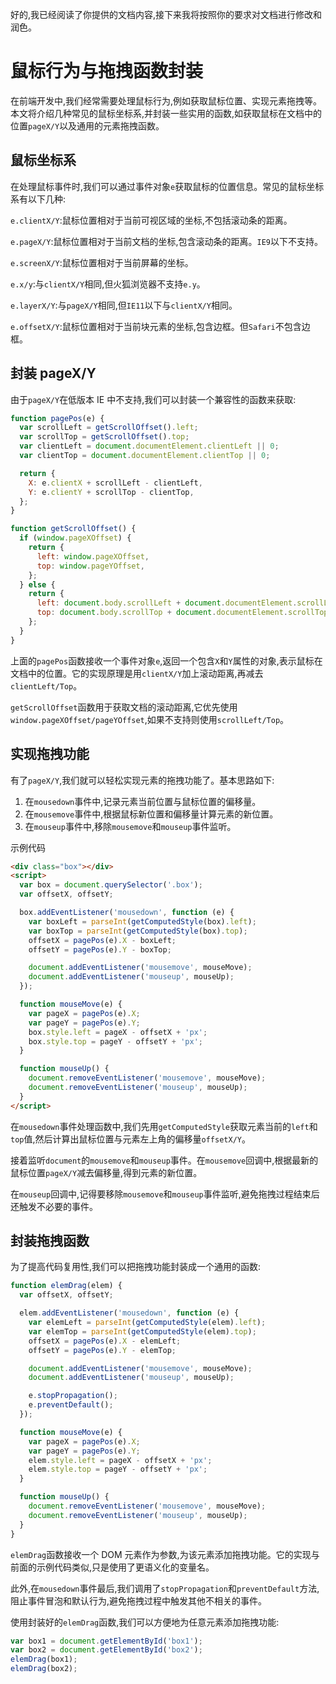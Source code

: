 好的,我已经阅读了你提供的文档内容,接下来我将按照你的要求对文档进行修改和润色。

# 鼠标行为与拖拽函数封装

在前端开发中,我们经常需要处理鼠标行为,例如获取鼠标位置、实现元素拖拽等。本文将介绍几种常见的鼠标坐标系,并封装一些实用的函数,如获取鼠标在文档中的位置`pageX/Y`以及通用的元素拖拽函数。

## 鼠标坐标系

在处理鼠标事件时,我们可以通过事件对象`e`获取鼠标的位置信息。常见的鼠标坐标系有以下几种:

`e.clientX/Y`:鼠标位置相对于当前可视区域的坐标,不包括滚动条的距离。

`e.pageX/Y`:鼠标位置相对于当前文档的坐标,包含滚动条的距离。`IE9`以下不支持。

`e.screenX/Y`:鼠标位置相对于当前屏幕的坐标。

`e.x/y`:与`clientX/Y`相同,但火狐浏览器不支持`e.y`。

`e.layerX/Y`:与`pageX/Y`相同,但`IE11`以下与`clientX/Y`相同。

`e.offsetX/Y`:鼠标位置相对于当前块元素的坐标,包含边框。但`Safari`不包含边框。

## 封装 pageX/Y

由于`pageX/Y`在低版本 IE 中不支持,我们可以封装一个兼容性的函数来获取:

```javascript
function pagePos(e) {
  var scrollLeft = getScrollOffset().left;
  var scrollTop = getScrollOffset().top;
  var clientLeft = document.documentElement.clientLeft || 0;
  var clientTop = document.documentElement.clientTop || 0;

  return {
    X: e.clientX + scrollLeft - clientLeft,
    Y: e.clientY + scrollTop - clientTop,
  };
}

function getScrollOffset() {
  if (window.pageXOffset) {
    return {
      left: window.pageXOffset,
      top: window.pageYOffset,
    };
  } else {
    return {
      left: document.body.scrollLeft + document.documentElement.scrollLeft,
      top: document.body.scrollTop + document.documentElement.scrollTop,
    };
  }
}
```

上面的`pagePos`函数接收一个事件对象`e`,返回一个包含`X`和`Y`属性的对象,表示鼠标在文档中的位置。它的实现原理是用`clientX/Y`加上滚动距离,再减去`clientLeft/Top`。

`getScrollOffset`函数用于获取文档的滚动距离,它优先使用`window.pageXOffset/pageYOffset`,如果不支持则使用`scrollLeft/Top`。

## 实现拖拽功能

有了`pageX/Y`,我们就可以轻松实现元素的拖拽功能了。基本思路如下:

1. 在`mousedown`事件中,记录元素当前位置与鼠标位置的偏移量。
2. 在`mousemove`事件中,根据鼠标新位置和偏移量计算元素的新位置。
3. 在`mouseup`事件中,移除`mousemove`和`mouseup`事件监听。

示例代码

```html
<div class="box"></div>
<script>
  var box = document.querySelector('.box');
  var offsetX, offsetY;

  box.addEventListener('mousedown', function (e) {
    var boxLeft = parseInt(getComputedStyle(box).left);
    var boxTop = parseInt(getComputedStyle(box).top);
    offsetX = pagePos(e).X - boxLeft;
    offsetY = pagePos(e).Y - boxTop;

    document.addEventListener('mousemove', mouseMove);
    document.addEventListener('mouseup', mouseUp);
  });

  function mouseMove(e) {
    var pageX = pagePos(e).X;
    var pageY = pagePos(e).Y;
    box.style.left = pageX - offsetX + 'px';
    box.style.top = pageY - offsetY + 'px';
  }

  function mouseUp() {
    document.removeEventListener('mousemove', mouseMove);
    document.removeEventListener('mouseup', mouseUp);
  }
</script>
```

在`mousedown`事件处理函数中,我们先用`getComputedStyle`获取元素当前的`left`和`top`值,然后计算出鼠标位置与元素左上角的偏移量`offsetX/Y`。

接着监听`document`的`mousemove`和`mouseup`事件。在`mousemove`回调中,根据最新的鼠标位置`pageX/Y`减去偏移量,得到元素的新位置。

在`mouseup`回调中,记得要移除`mousemove`和`mouseup`事件监听,避免拖拽过程结束后还触发不必要的事件。

## 封装拖拽函数

为了提高代码复用性,我们可以把拖拽功能封装成一个通用的函数:

```javascript
function elemDrag(elem) {
  var offsetX, offsetY;

  elem.addEventListener('mousedown', function (e) {
    var elemLeft = parseInt(getComputedStyle(elem).left);
    var elemTop = parseInt(getComputedStyle(elem).top);
    offsetX = pagePos(e).X - elemLeft;
    offsetY = pagePos(e).Y - elemTop;

    document.addEventListener('mousemove', mouseMove);
    document.addEventListener('mouseup', mouseUp);

    e.stopPropagation();
    e.preventDefault();
  });

  function mouseMove(e) {
    var pageX = pagePos(e).X;
    var pageY = pagePos(e).Y;
    elem.style.left = pageX - offsetX + 'px';
    elem.style.top = pageY - offsetY + 'px';
  }

  function mouseUp() {
    document.removeEventListener('mousemove', mouseMove);
    document.removeEventListener('mouseup', mouseUp);
  }
}
```

`elemDrag`函数接收一个 DOM 元素作为参数,为该元素添加拖拽功能。它的实现与前面的示例代码类似,只是使用了更语义化的变量名。

此外,在`mousedown`事件最后,我们调用了`stopPropagation`和`preventDefault`方法,阻止事件冒泡和默认行为,避免拖拽过程中触发其他不相关的事件。

使用封装好的`elemDrag`函数,我们可以方便地为任意元素添加拖拽功能:

```javascript
var box1 = document.getElementById('box1');
var box2 = document.getElementById('box2');
elemDrag(box1);
elemDrag(box2);
```
